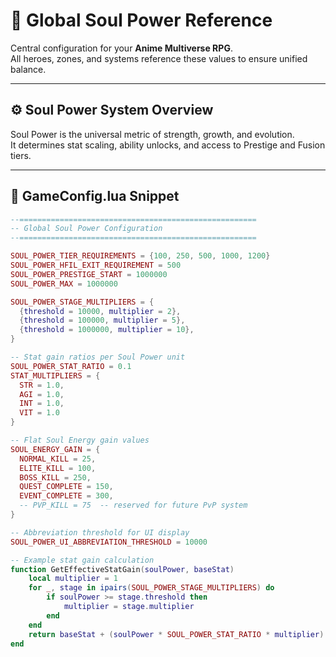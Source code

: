 # 📘 **Global Soul Power Reference**

Central configuration for your **Anime Multiverse RPG**.  
All heroes, zones, and systems reference these values to ensure unified balance.

---

## ⚙️ **Soul Power System Overview**

Soul Power is the universal metric of strength, growth, and evolution.  
It determines stat scaling, ability unlocks, and access to Prestige and Fusion tiers.

---

## 💾 **GameConfig.lua Snippet**

```lua
--=====================================================
-- Global Soul Power Configuration
--=====================================================

SOUL_POWER_TIER_REQUIREMENTS = {100, 250, 500, 1000, 1200}
SOUL_POWER_HFIL_EXIT_REQUIREMENT = 500
SOUL_POWER_PRESTIGE_START = 1000000
SOUL_POWER_MAX = 1000000

SOUL_POWER_STAGE_MULTIPLIERS = {
  {threshold = 10000, multiplier = 2},
  {threshold = 100000, multiplier = 5},
  {threshold = 1000000, multiplier = 10},
}

-- Stat gain ratios per Soul Power unit
SOUL_POWER_STAT_RATIO = 0.1
STAT_MULTIPLIERS = {
  STR = 1.0,
  AGI = 1.0,
  INT = 1.0,
  VIT = 1.0
}

-- Flat Soul Energy gain values
SOUL_ENERGY_GAIN = {
  NORMAL_KILL = 25,
  ELITE_KILL = 100,
  BOSS_KILL = 250,
  QUEST_COMPLETE = 150,
  EVENT_COMPLETE = 300,
  -- PVP_KILL = 75  -- reserved for future PvP system
}

-- Abbreviation threshold for UI display
SOUL_POWER_UI_ABBREVIATION_THRESHOLD = 10000

-- Example stat gain calculation
function GetEffectiveStatGain(soulPower, baseStat)
    local multiplier = 1
    for _, stage in ipairs(SOUL_POWER_STAGE_MULTIPLIERS) do
        if soulPower >= stage.threshold then
            multiplier = stage.multiplier
        end
    end
    return baseStat + (soulPower * SOUL_POWER_STAT_RATIO * multiplier)
end
